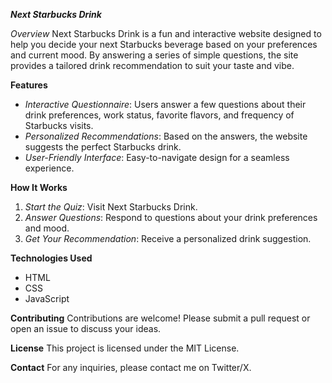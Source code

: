 ***Next Starbucks Drink***

*Overview*
Next Starbucks Drink is a fun and interactive website designed to help you decide your next Starbucks beverage based on your preferences and current mood. By answering a series of simple questions, the site provides a tailored drink recommendation to suit your taste and vibe.

**Features**
- *Interactive Questionnaire*: Users answer a few questions about their drink preferences, work status, favorite flavors, and frequency of Starbucks visits.
- *Personalized Recommendations*: Based on the answers, the website suggests the perfect Starbucks drink.
- *User-Friendly Interface*: Easy-to-navigate design for a seamless experience.

**How It Works**
1. *Start the Quiz*: Visit Next Starbucks Drink. 
2. *Answer Questions*: Respond to questions about your drink preferences and mood.
3. *Get Your Recommendation*: Receive a personalized drink suggestion.

**Technologies Used**
- HTML
- CSS
- JavaScript
  
**Contributing**
Contributions are welcome! Please submit a pull request or open an issue to discuss your ideas.

**License**
This project is licensed under the MIT License.

**Contact**
For any inquiries, please contact me on Twitter/X.

